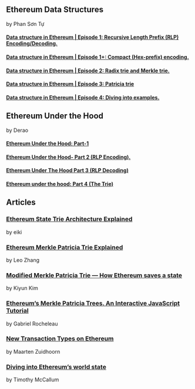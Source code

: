 ## Ethereum Data Structures

by Phan Sơn Tự

#### [Data structure in Ethereum | Episode 1: Recursive Length Prefix (RLP) Encoding/Decoding.](https://medium.com/coinmonks/data-structure-in-ethereum-episode-1-recursive-length-prefix-rlp-encoding-decoding-d1016832f919)

#### [Data structure in Ethereum | Episode 1+: Compact (Hex-prefix) encoding.](https://medium.com/coinmonks/data-structure-in-ethereum-episode-1-compact-hex-prefix-encoding-12558ae02791)

#### [Data structure in Ethereum | Episode 2: Radix trie and Merkle trie.](https://medium.com/coinmonks/data-structure-in-ethereum-episode-2-radix-trie-and-merkle-trie-d941d0bfd69a)

#### [Data structure in Ethereum | Episode 3: Patricia trie](https://medium.com/coinmonks/data-structure-in-ethereum-episode-3-patricia-trie-b7b0ccddd32f)

#### [Data structure in Ethereum | Episode 4: Diving into examples.](https://medium.com/coinmonks/data-structure-in-ethereum-episode-4-diving-by-examples-f6a4cbd8c329)

## Ethereum Under the Hood

by Derao

#### [Ethereum Under the Hood: Part-1](https://medium.com/coinmonks/ethereum-under-the-hood-part-1-ver-0-4-7ac9ccbfd0f6)

#### [Ethereum Under the Hood- Part 2 (RLP Encoding).](https://medium.com/coinmonks/ethereum-under-the-hood-part-2-rlp-encoding-ver-0-3-c37a69781855)

#### [Ethereum Under The Hood Part 3 (RLP Decoding)](https://medium.com/coinmonks/ethereum-under-the-hood-part-3-rlp-decoding-df236dc13e58)

#### [Ethereum under the hood: Part 4 (The Trie)](https://medium.com/coinmonks/ethereum-under-the-hood-part-4-the-trie-fc029e25ed04)

## Articles

### [Ethereum State Trie Architecture Explained](https://medium.com/@eiki1212/ethereum-state-trie-architecture-explained-a30237009d4e)

by eiki

### [Ethereum Merkle Patricia Trie Explained](https://medium.com/@chiqing/merkle-patricia-trie-explained-ae3ac6a7e123)

by Leo Zhang

### [Modified Merkle Patricia Trie — How Ethereum saves a state](https://medium.com/codechain/modified-merkle-patricia-trie-how-ethereum-saves-a-state-e6d7555078dd)

by Kiyun Kim

### [Ethereum’s Merkle Patricia Trees. An Interactive JavaScript Tutorial](https://rockwaterweb.com/ethereum-merkle-patricia-trees-javascript-tutorial/)

by Gabriel Rocheleau

### [New Transaction Types on Ethereum](https://blog.mycrypto.com/new-transaction-types-on-ethereum)

by Maarten Zuidhoorn

### [Diving into Ethereum’s world state](https://medium.com/cybermiles/diving-into-ethereums-world-state-c893102030ed)

by Timothy McCallum
